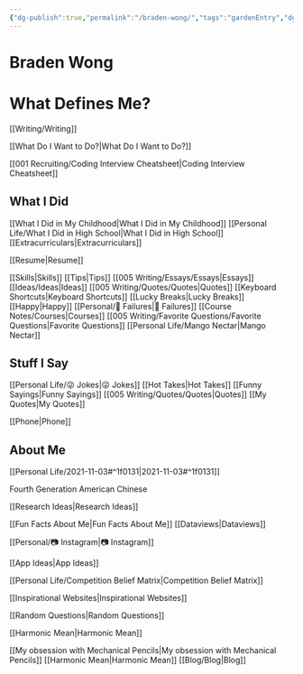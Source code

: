 ```yaml
---
{"dg-publish":true,"permalink":"/braden-wong/","tags":"gardenEntry","dgHomeLink":true,"dgPassFrontmatter":false}
---
```



# Braden Wong


<div class="transclusion internal-embed is-loaded"><div class="markdown-embed">

<div class="markdown-embed-title">



</div>

# What Defines Me?

[[Writing/Writing]]


</div></div>

[[What Do I Want to Do?|What Do I Want to Do?]]

[[001 Recruiting/Coding Interview Cheatsheet|Coding Interview Cheatsheet]]

## What I Did

[[What I Did in My Childhood|What I Did in My Childhood]]
[[Personal Life/What I Did in High School|What I Did in High School]]
[[Extracurriculars|Extracurriculars]]

[[Resume|Resume]]

[[Skills|Skills]]
[[Tips|Tips]]
[[005 Writing/Essays/Essays|Essays]]
[[Ideas/Ideas|Ideas]]
[[005 Writing/Quotes/Quotes|Quotes]]
[[Keyboard Shortcuts|Keyboard Shortcuts]]
[[Lucky Breaks|Lucky Breaks]]
[[Happy|Happy]]
[[Personal/🌆 Failures|🌆 Failures]]
[[Course Notes/Courses|Courses]]
[[005 Writing/Favorite Questions/Favorite Questions|Favorite Questions]]
[[Personal Life/Mango Nectar|Mango Nectar]]

## Stuff I Say

[[Personal Life/😜 Jokes|😜 Jokes]]
[[Hot Takes|Hot Takes]]
[[Funny Sayings|Funny Sayings]]
[[005 Writing/Quotes/Quotes|Quotes]]
[[My Quotes|My Quotes]]

[[Phone|Phone]]

## About Me

[[Personal Life/2021-11-03#^1f0131|2021-11-03#^1f0131]]

Fourth Generation American Chinese

[[Research Ideas|Research Ideas]]

[[Fun Facts About Me|Fun Facts About Me]]
[[Dataviews|Dataviews]]

[[Personal/📷 Instagram|📷 Instagram]]

[[App Ideas|App Ideas]]

[[Personal Life/Competition Belief Matrix|Competition Belief Matrix]]

[[Inspirational Websites|Inspirational Websites]]

[[Random Questions|Random Questions]]

[[Harmonic Mean|Harmonic Mean]]

[[My obsession with Mechanical Pencils|My obsession with Mechanical Pencils]]
[[Harmonic Mean|Harmonic Mean]]
[[Blog/Blog|Blog]]
